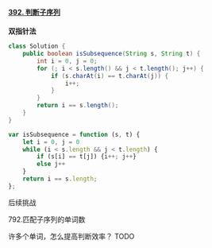 #### [392. 判断子序列](https://leetcode-cn.com/problems/is-subsequence/)



**双指针法**





```java []
class Solution {
    public boolean isSubsequence(String s, String t) {
        int i = 0, j = 0;
        for (; i < s.length() && j < t.length(); j++) {
            if (s.charAt(i) == t.charAt(j)) {
                i++;
            }
        }
        return i == s.length();
    }
}
```

```javascript []
var isSubsequence = function (s, t) {
    let i = 0, j = 0
    while (i < s.length && j < t.length) {
        if (s[i] == t[j]) {i++; j++}
        else j++
    }
    return i == s.length;
};
```



后续挑战

792.匹配子序列的单词数

许多个单词，怎么提高判断效率？ TODO

